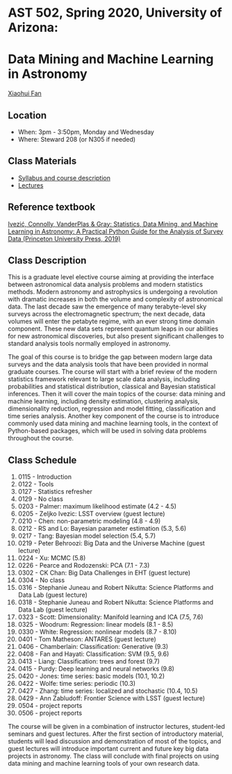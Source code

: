 # AST 502, Spring 2020, University of Arizona: 
# Data Mining and Machine Learning in Astronomy

[Xiaohui Fan](http://sancerre.as.arizona.edu/~fan) 

## Location

 * When: 3pm - 3:50pm, Monday and Wednesday
 * Where: Steward 208 (or N305 if needed)

## Class Materials

 * [Syllabus and course description](http://sancerre.as.arizona.edu/~fan/Home/AST502-information.html)
 * [Lectures](lectures)
 
 
## Reference textbook
[Ivezić, Connolly, VanderPlas & Gray: Statistics, Data Mining, and Machine Learning in Astronomy:
A Practical Python Guide for the Analysis of Survey Data (Princeton University Press, 2019)](https://www.amazon.com/dp/0691198306/)


## Class Description

This is a graduate level elective course aiming at providing the interface between astronomical data analysis problems and modern statistics methods. Modern astronomy and astrophysics is undergoing a revolution with dramatic increases in both the volume and complexity of astronomical data. The last decade saw the emergence of many terabyte-level sky surveys across the electromagnetic spectrum; the next decade, data volumes will enter the petabyte regime, with an ever strong time domain component. These new data sets represent quantum leaps in our abilities for new astronomical discoveries, but also present significant challenges to standard analysis tools normally employed in astronomy.


The goal of this course is to bridge the gap between modern large data surveys and the data analysis tools that have been provided in normal graduate courses. The course will start with a brief review of the modern statistics framework relevant to large scale data analysis, including probabilities and statistical distribution, classical and Bayesian statistical inferences. Then it will cover the main topics of the course: data mining and machine learning, including density estimation, clustering analysis, dimensionality reduction, regression and model fitting, classification and time series analysis. Another key component of the course is to introduce commonly used data mining and machine learning tools, in the context of Python-based packages, which will be used in solving data problems throughout the course.

## Class Schedule
1. 0115 - Introduction 
2. 0122 - Tools
3. 0127 - Statistics refresher 
4. 0129 - No class
5. 0203 - Palmer: maximum likelihood estimate (4.2 - 4.5)
6. 0205 - Zeljko Ivezic: LSST overview (guest lecture) 
7. 0210 - Chen: non-parametric modeling (4.8 - 4.9) 
8. 0212 - RS and Lo: Bayesian parameter estimation (5.3, 5.6)
9. 0217 - Tang: Bayesian model selection (5.4, 5.7)
10. 0219 - Peter Behroozi: Big Data and the Universe Machine (guest lecture) 
11. 0224 - Xu: MCMC (5.8) 
12. 0226 - Pearce and Rodozenski: PCA (7.1 - 7.3) 
13. 0302 - CK Chan: Big Data Challenges in EHT (guest lecture) 
14. 0304 - No class
15. 0316 - Stephanie Juneau and Robert Nikutta: Science Platforms and Data Lab (guest lecture)  
16. 0318 - Stephanie Juneau and Robert Nikutta: Science Platforms and Data Lab (guest lecture) 
17. 0323 - Scott: Dimensionality: Manifold learning and ICA (7.5, 7.6) 
18. 0325 - Woodrum: Regression: linear models (8.1 - 8.5) 
19. 0330 - White: Regression: nonlinear models (8.7 - 8.10)
20. 0401 - Tom Matheson: ANTARES (guest lecture) 
21. 0406 - Chamberlain: Classification: Generative (9.3)
22. 0408 - Fan and Hayati: Classification: SVM (9.5, 9.6) 
23. 0413 - Liang: Classification: trees and forest (9.7) 
24. 0415 - Purdy: Deep learning and neural networks (9.8)
25. 0420 - Jones: time series: basic models (10.1, 10.2)
26. 0422 - Wolfe: time series: periodic (10.3)
27. 0427 - Zhang: time series: localized and stochastic (10.4, 10.5)
28. 0429 - Ann Zabludoff: Frontier Science with LSST (guest lecture) 
29. 0504 - project reports
30. 0506 - project reports


The course will be given in a combination of instructor lectures, student-led seminars and guest lectures. After the first section of introductory material, students will lead discussion and demonstration of most of the topics, and guest lectures will introduce important current and future key big data projects in astronomy. The class will conclude with final projects on using data mining and machine learning tools of your own research data. 

